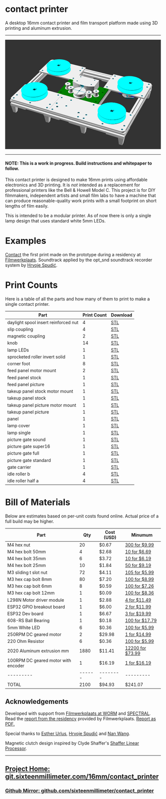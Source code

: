 # contact printer

A desktop 16mm contact printer and film transport platform made using 3D printing and aluminum extrusion.

---

![contact printer render](./img/contact_printer.png)

---

#### NOTE: This is a work in progress. Build instructions and whitepaper to follow.

This contact printer is designed to make 16mm prints using affordable electronics and 3D printing.
It is *not* intended as a replacement for professional printers like the Bell & Howell Model C.
This project is for DIY filmmakers, independent artists and small film labs to have a machine that can produce reasonable-quality work prints with a small footprint on short lengths of film easily.

This is intended to be a modular printer.
As of now there is only a single lamp design that uses standard white 5mm LEDs.

# Examples

[Contact](https://vimeo.com/flashfra/contact?share=git) the first print made on the prototype during a residency at [Filmwerkplaats](https://filmwerkplaats.org/).
Soundtrack applied by the opt_snd soundtrack recorder system by [Hrvoje Spudić](https://hrvojespudic.net/optical-sound-2).

# Print Counts

Here is a table of all the parts and how many of them to print to make a single contact printer.

<!-- prints -->

|                 Part                 | Print Count |                              Download                               |
|--------------------------------------|-------------|---------------------------------------------------------------------|
| daylight spool insert reinforced nut | 4           | [STL](stl/contact_printer_daylight_spool_insert_reinforced_nut.stl) |
| slip coupling                        | 4           | [STL](stl/contact_printer_slip_coupling.stl)                        |
| magnetic coupling                    | 2           | [STL](stl/contact_printer_magnetic_coupling.stl)                    |
| knob                                 | 14          | [STL](stl/contact_printer_knob.stl)                                 |
| lamp LEDs                            | 1           | [STL](stl/contact_printer_lamp_LEDs.stl)                            |
| sprocketed roller invert solid       | 1           | [STL](stl/contact_printer_sprocketed_roller_invert_solid.stl)       |
| corner foot                          | 8           | [STL](stl/contact_printer_corner_foot.stl)                          |
| feed panel motor mount               | 2           | [STL](stl/contact_printer_feed_panel_motor_mount.stl)               |
| feed panel stock                     | 1           | [STL](stl/contact_printer_feed_panel_stock.stl)                     |
| feed panel picture                   | 1           | [STL](stl/contact_printer_feed_panel_picture.stl)                   |
| takeup panel stock motor mount       | 1           | [STL](stl/contact_printer_takeup_panel_stock_motor_mount.stl)       |
| takeup panel stock                   | 1           | [STL](stl/contact_printer_takeup_panel_stock.stl)                   |
| takeup panel picture motor mount     | 1           | [STL](stl/contact_printer_takeup_panel_picture_motor_mount.stl)     |
| takeup panel picture                 | 1           | [STL](stl/contact_printer_takeup_panel_picture.stl)                 |
| panel                                | 1           | [STL](stl/contact_printer_panel.stl)                                |
| lamp cover                           | 1           | [STL](stl/contact_printer_lamp_cover.stl)                           |
| lamp single                          | 1           | [STL](stl/contact_printer_lamp_single.stl)                          |
| picture gate sound                   | 1           | [STL](stl/contact_printer_picture_gate_sound.stl)                   |
| picture gate super16                 | 1           | [STL](stl/contact_printer_picture_gate_super16.stl)                 |
| picture gate full                    | 1           | [STL](stl/contact_printer_picture_gate_full.stl)                    |
| picture gate standard                | 1           | [STL](stl/contact_printer_picture_gate_standard.stl)                |
| gate carrier                         | 1           | [STL](stl/contact_printer_gate_carrier.stl)                         |
| idle roller b                        | 4           | [STL](stl/contact_printer_idle_roller_b.stl)                        |
| idle roller half a                   | 4           | [STL](stl/contact_printer_idle_roller_half_a.stl)                   |

<!-- /prints -->


# Bill of Materials

Below are estimates based on per-unit costs found online.
Actual price of a full build may be higher.

<!-- bom -->

|                Part                 | Qty  | Cost (USD) |                   Minumum                   |
|-------------------------------------|------|------------|---------------------------------------------|
| M4 hex nut                          | 20   | $0.67      | [300 for $9.99](https://amzn.to/4i5ESna)    |
| M4 hex bolt 50mm                    | 4    | $2.68      | [10 for $6.69](https://amzn.to/3FYyh0s)     |
| M4 hex bolt 35mm                    | 6    | $3.72      | [10 for $6.19](https://amzn.to/4j14SRQ)     |
| M4 hex bolt 25mm                    | 10   | $1.84      | [50 for $9.19](https://amzn.to/3FW2EEG)     |
| M3 sliding t slot nut               | 72   | $4.11      | [105 for $5.99](https://amzn.to/48GRrSU)    |
| M3 hex cap bolt 8mm                 | 80   | $7.20      | [100 for $8.99](https://amzn.to/3YEvWNB)    |
| M3 hex cap bolt 6mm                 | 8    | $0.59      | [100 for $7.26](https://amzn.to/3AwiZxo)    |
| M3 hex cap bolt 12mm                | 1    | $0.09      | [100 for $8.36](https://amzn.to/48CGa5Y)    |
| L298N Motor driver module           | 1    | $2.88      | [4 for $11.49](https://amzn.to/4ellssy)     |
| ESP32 GPIO breakout board           | 1    | $6.00      | [2 for $11.99](https://amzn.to/3UFjpbO)     |
| ESP32 Dev board                     | 1    | $6.67      | [3 for $19.99](https://amzn.to/3NXCvGj)     |
| 608-RS Ball Bearing                 | 1    | $0.18      | [100 for $17.79](https://amzn.to/4fKxDA7)   |
| 5mm White LED                       | 6    | $0.36      | [100 for $5.99](https://amzn.to/42AopCE)    |
| 250RPM DC geared motor              | 2    | $29.98     | [1 for $14.99](https://amzn.to/3NWkcRL)     |
| 220 Ohm Resistor                    | 6    | $0.36      | [100 for $5.99](https://amzn.to/3YlywJ7)    |
| 2020 Aluminum extrusion mm          | 1880 | $11.41     | [12200 for $73.99](https://amzn.to/418OicC) |
| 100RPM DC geared motor with encoder | 1    | $16.19     | [1 for $16.19](https://amzn.to/3UF707G)     |
|---------|------|--------|---------|
| TOTAL   | 2100 | $94.93 | $241.07 |


<!-- /bom -->

## Acknowledgements

Developed with support from [Filmwerkplaats at WORM](https://worm.org/spaces/filmwerkplaats/) and [SPECTRAL](http://www.spectral-cinematics.eu/).
Read the [report from the residency](./docs/report) provided by Filmwerkplaats.
[Report as PDF.](./docs/report/residency_report.pdf)

Special thanks to [Esther Urlus](https://estherurlus.hotglue.me/), [Hrvoje Spudić](https://hrvojespudic.net/) and [Nan Wang](https://nanwang.org/).

Magnetic clutch design inspired by Clyde Shaffer's [Shaffer Linear Processor](https://clydeshaffer.com/slp/).

---

## [Project Home: git.sixteenmillimeter.com/16mm/contact_printer](https://git.sixteenmillimeter.com/16mm/contact_printer)

###  [Github Mirror: github.com/sixteenmillimeter/contact_printer](https://github.com/sixteenmillimeter/contact_printer)

